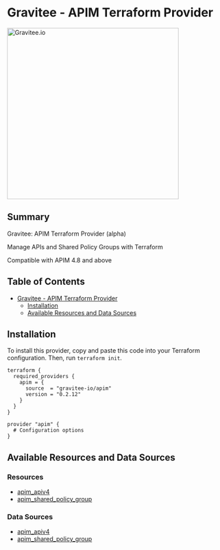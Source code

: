 # Gravitee - APIM Terraform Provider

<picture>
  <source media="(prefers-color-scheme: dark)" srcset=".assets/gravitee-logo-dark.svg">
  <source media="(prefers-color-scheme: light)" srcset=".assets/gravitee-logo-light.svg">
  <img alt="Gravitee.io" width="400">
</picture>

<!-- Start Summary [summary] -->
## Summary

Gravitee: APIM Terraform Provider (alpha)

Manage APIs and Shared Policy Groups with Terraform

Compatible with APIM 4.8 and above
<!-- End Summary [summary] -->

<!-- Start Table of Contents [toc] -->
## Table of Contents
<!-- $toc-max-depth=2 -->
* [Gravitee - APIM Terraform Provider](#gravitee-apim-terraform-provider)
  * [Installation](#installation)
  * [Available Resources and Data Sources](#available-resources-and-data-sources)

<!-- End Table of Contents [toc] -->

<!-- Start Installation [installation] -->
## Installation

To install this provider, copy and paste this code into your Terraform configuration. Then, run `terraform init`.

```hcl
terraform {
  required_providers {
    apim = {
      source  = "gravitee-io/apim"
      version = "0.2.12"
    }
  }
}

provider "apim" {
  # Configuration options
}
```
<!-- End Installation [installation] -->

<!-- Start Available Resources and Data Sources [operations] -->
## Available Resources and Data Sources

### Resources

* [apim_apiv4](docs/resources/apiv4.md)
* [apim_shared_policy_group](docs/resources/shared_policy_group.md)
### Data Sources

* [apim_apiv4](docs/data-sources/apiv4.md)
* [apim_shared_policy_group](docs/data-sources/shared_policy_group.md)
<!-- End Available Resources and Data Sources [operations] -->

<!-- No End Testing the provider locally [usage] -->

<!-- Placeholder for Future Speakeasy SDK Sections -->
